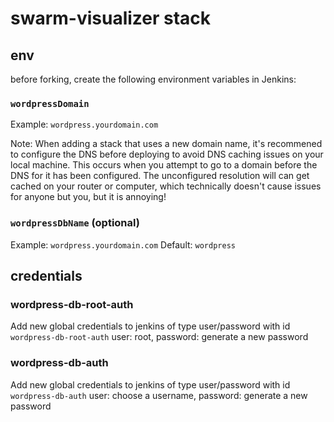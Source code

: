 # swarm-visualizer stack

## env

before forking, create the following environment variables in Jenkins:

### `wordpressDomain`
Example: `wordpress.yourdomain.com`

Note: When adding a stack that uses a new domain name, it's recommened to configure the DNS before
deploying to avoid DNS caching issues on your local machine. This occurs when you attempt
to go to a domain before the DNS for it has been configured. The unconfigured resolution will
can get cached on your router or computer, which technically doesn't cause issues for anyone
but you, but it is annoying!

### `wordpressDbName` (optional)
Example: `wordpress.yourdomain.com`
Default: `wordpress`

## credentials

### wordpress-db-root-auth
Add new global credentials to jenkins of type user/password
with id `wordpress-db-root-auth`
user: root, password: generate a new password

### wordpress-db-auth
Add new global credentials to jenkins of type user/password
with id `wordpress-db-auth`
user: choose a username, password: generate a new password
